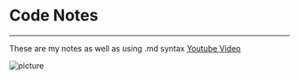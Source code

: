 # Code Notes
---
These are my notes as well as using .md syntax
[Youtube Video](https://www.youtube.com/watch?v=SWYqp7iY_Tc)

![picture](https://www.google.com/url?sa=i&rct=j&q=&esrc=s&source=images&cd=&ved=2ahUKEwiCktmPkujgAhWkoFsKHVyRDQUQjRx6BAgBEAU&url=https%3A%2F%2Ffreebiesupply.com%2Flogos%2Fatom-logo%2F&psig=AOvVaw3tDnaogwOJL-WaFGASLR-H&ust=1551777048494671 "atom logo")
